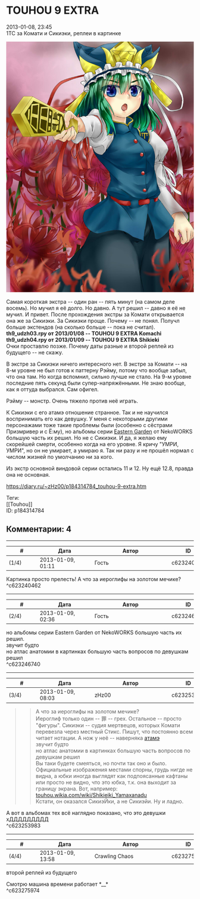 TOUHOU 9 EXTRA
==============

  
2013-01-08, 23:45  
 1TC за Комати и Сикиэки, реплеи в картинке   
   
  ![](pics/541de317b3b2.jpg)    
   
 Самая короткая экстра -- один ран -- пять минут (на самом деле восемь). Но мучил я её долго. Но давно. А тут решил -- давно я её не мучил. И привет. После прохождения экстры за Комати открывается она же за Сикиэки. За Сикиэки проще. Почему -- не понял. Получл больше экстендов (на сколько больше -- пока не считал).   
  **th9\_udzh03.rpy от 2013/01/08 -- TOUHOU 9 EXTRA Komachi   
 th9\_udzh04.rpy от 2013/01/09 -- TOUHOU 9 EXTRA Shikieki**    
 Очки проставлю позже. Почему даты разные и второй реплей из будущего -- не скажу.   
   
 В экстре за Сикиэки ничего интересного нет. В экстре за Комати -- на 8-м уровне не был готов к паттерну Рэйму, потому что вообще забыл, что она там. Но когда вспомнил, сильно лучше не стало. На 9-м уровне последние пять секунд были супер-напряжёнными. Не знаю вообще, как я оттуда выбрался. Сам офигел.   
   
 Рэйму -- монстр. Очень тяжело против неё играть.   
   
 К Сикиэки с его атамэ отношение странное. Так и не научился воспринимать его как девушку. У меня с некоторыми другими персонажами тоже такие проблемы были (особенно с сёстрами Призмривер и с Ё:му), но альбомы серии  [Eastern Garden](https://yande.re/pool?query=eastern+garden)  от NekoWORKS большую часть их решил. Но не с Сикиэки. И да, я желаю ему скорейшей смерти, особенно когда на его уровне. Я кричу "УМРИ, УМРИ", но он не умирает, а умираю я. Так ни разу и не прошёл нормал с числом жизней по умолчанию ни за кого.   
   
 Из экстр основной виндовой серии остались 11 и 12. Ну ещё 12.8, правда она не основная.   
  
<https://diary.ru/~zHz00/p184314784_touhou-9-extra.htm>  
  
Теги:  
[[Touhou]]  
ID: p184314784  


Комментарии: 4
--------------

  


---



|         #         |              Дата              |                     Автор                     |           ID           |
| --- | --- | --- | --- |
| (1/4) | 2013-01-09, 01:11 | Гость | c623240462 |

  
 Картинка просто прелесть! А что за иероглифы на золотом мечике?   
 ^c623240462

---



|         #         |              Дата              |                     Автор                     |           ID           |
| --- | --- | --- | --- |
| (2/4) | 2013-01-09, 02:36 | Гость | c623246740 |

  
  но альбомы серии Eastern Garden от NekoWORKS большую часть их решил.    
 звучит будто   
 но атлас анатомии в картинках большую часть вопросов по девушкам решил   
 ^c623246740

---



|         #         |              Дата              |                     Автор                     |           ID           |
| --- | --- | --- | --- |
| (3/4) | 2013-01-09, 08:03 | zHz00 | c623253983 |

  
 >>А что за иероглифы на золотом мечике?   
 Иероглиф только один -- 罪 -- грех. Остальное -- просто "фигуры". Сикиэки -- судия мертвецов, которых Комати перевезла через местный Стикс. Пишут, что постоянно всем читает нотации. А нож у неё -- наверняка  [атамэ](http://nethack.wikia.com/wiki/Magicbane)    
 >>звучит будто   
 >>но атлас анатомии в картинках большую часть вопросов по девушкам решил   
 Вы таки будете смеяться, но почти так оно и было. Официальные изображения местами спорны, грудь нигде не видна, а юбки иногда выглядят как подпоясанные кафтаны или просто не видно, что это юбка, т.к. она выходит за границу экрана. Вот, например:   
  [touhou.wikia.com/wiki/Shikieiki\_Yamaxanadu](http://touhou.wikia.com/wiki/Shikieiki_Yamaxanadu)    
 Кстати, он оказался СикиэЙки, а не Сикиэйи. Ну и ладно.   
   
 А вот в альбомах тех всё наглядно показано, что это девушки хДДДДДДДДД   
 ^c623253983

---



|         #         |              Дата              |                     Автор                     |           ID           |
| --- | --- | --- | --- |
| (4/4) | 2013-01-09, 13:58 | Crawling Chaos | c623275974 |

  
  второй реплей из будущего    
   
 Смотрю машина времени работает \*\_\_\*   
 ^c623275974